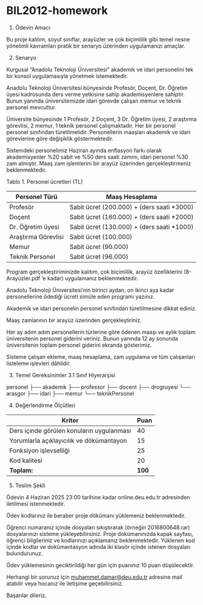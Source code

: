 # BIL2012-homework
1. Ödevin Amacı

Bu proje kalıtım, soyut sınıflar, arayüzler ve çok biçimlilik gibi temel nesne yönelimli kavramları pratik bir senaryo üzerinden uygulamanızı amaçlar.

2. Senaryo

Kurgusal “Anadolu Teknoloji Üniversitesi” akademik ve idari personelini tek bir konsol uygulamasıyla yönetmek istemektedir.  

Anadolu Teknoloji Üniversitesi bünyesinde Profesör, Doçent, Dr. Öğretim üyesi kadrosunda ders verme yetkisine sahip akademisyenlere sahiptir. Bunun yanında üniversitemizde idari görevde çalışan memur ve teknik personel mevcuttur.

Üniversite bünyesinde 1 Profesör, 2 Doçent, 3 Dr. Öğretim üyesi, 2 araştırma görevlisi, 2 memur, 1 teknik personel çalışmaktadır. Her bir personel personel sınıfından türetilmelidir. Personellerin maaşları akademik ve idari görevlerine göre değişiklik göstermektedir.

Sistemdeki personelimiz Haziran ayında enflasyon farkı olarak akademisyenler %20 sabit ve %50 ders saati zammı, idari personel %30 zam almıştır. Maaş zam işlemlerini bir arayüz üzerinden gerçekleştirmeniz beklenmektedir.

Tablo 1. Personel ücretleri (TL)

| Personel Türü         | Maaş Hesaplama                                   |
|-----------------------|--------------------------------------------------|
| Profesör              | Sabit ücret (200.000) + (ders saati *3000)     |
| Doçent                | Sabit ücret (160.000) + (ders saati *2000)     |
| Dr. Öğretim üyesi    | Sabit ücret (130.000) + (ders saati *1000)     |
| Araştırma Görevlisi  | Sabit ücret (100.000)                            |
| Memur                 | Sabit ücret (90.000)                             |
| Teknik Personel       | Sabit ücret (96.000)                            |

Program gerçekleştiriminizde kalıtım, çok biçimlilik, arayüz özelliklerini (8- Arayüzler.pdf ‘e kadar) uygulamanız beklenmektedir.

Anadolu Teknoloji Üniversitesi’nin birinci aydan, on ikinci aya kadar personellerine ödediği ücreti simüle eden programı yazınız.

Akademik ve idari personelin personel sınıfından türetilmesine dikkat ediniz.

Maaş zamlarının bir arayüz üzerinden gerçekleştiriniz.

Her ay adım adım personellerin türlerine göre ödenen maaşı ve aylık toplam üniversitenin personel giderini veriniz. Bunun yanında 12 ay sonunda üniversitenin toplam personel giderini ekranda gösterimiz. 

Sisteme çalışan ekleme, maaş hesaplama, zam uygulama ve tüm çalışanları listeleme işlevleri dâhildir.

3. Temel Gereksinimler
3.1 Sınıf Hiyerarşisi

personel
   ├── akademik
             ├── professor
             ├── docent
             ├── drogruyesi
             └── arasgor
    ├── idari
           ├── memur
           └── teknikPersonel

4. Değerlendirme Ölçütleri

| Kriter                                       | Puan |
|----------------------------------------------|------|
| Ders içinde görülen konuların uygulanması   | 40   |
| Yorumlarla açıklayıcılık ve dökümantayon    | 15   |
| Fonksiyon işlevselliği                       | 25   |
| Kod kalitesi                                 | 20   |
| **Toplam:**                                  | **100** |

5. Teslim Şekli

Ödevin 4 Haziran 2025 23:00 tarihine kadar online.deu.edu.tr adresinden iletilmesi istenmektedir.

Ödev kodlarınız ile beraber proje dökümanı yüklemeniz beklenmektedir.

Öğrenci numaranız içinde dosyaları sıkıştırarak (örneğin 2016800648.rar) dosyalarınızı sisteme yükleyebilirsiniz. Proje dokümanınızda kapak sayfası, öğrenci bilgileriniz ve kodlarınızı açıklamanız beklenmektedir. Yüklenen kod içinde kodlar ve dokümantasyon adında iki klasör içinde istenen dosyaları bulundurunuz.

Ödev yüklemesinin geciktirildiği her gün için puanınız 10 puan düşülecektir.

Herhangi bir sorunuz için muhammet.damar@deu.edu.tr adresine mail atabilir veya hocanız ile iletişime geçebilirsiniz.

Başarılar dileriz.